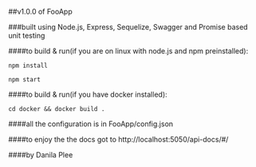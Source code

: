 ##v1.0.0 of FooApp

###built using Node.js, Express, Sequelize, Swagger and Promise based unit testing

####to build & run(if you are on linux with node.js and npm preinstalled):
```
npm install

npm start

```

####to build & run(if you have docker installed):

```
cd docker && docker build .

```

####all the configuration is in FooApp/config.json


####to enjoy the the docs got to http://localhost:5050/api-docs/#/

####by Danila Plee
